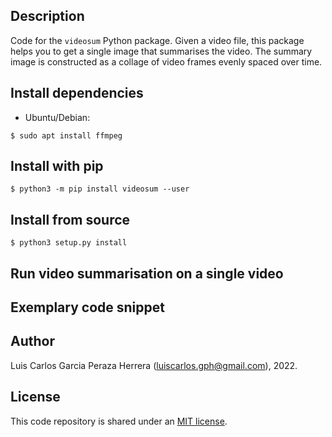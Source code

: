 Description
-----------
Code for the `videosum` Python package. Given a video file, this package helps you to get a single image that summarises the video. The summary image is constructed as a collage of video frames evenly spaced over time.

Install dependencies
--------------------
* Ubuntu/Debian:
```
$ sudo apt install ffmpeg
```

Install with pip
----------------
```
$ python3 -m pip install videosum --user
```


Install from source
-------------------
```
$ python3 setup.py install
```


Run video summarisation on a single video
-----------------------------------------



Exemplary code snippet
----------------------



Author
------
Luis Carlos Garcia Peraza Herrera (luiscarlos.gph@gmail.com), 2022.


License
-------

This code repository is shared under an [MIT license]().

